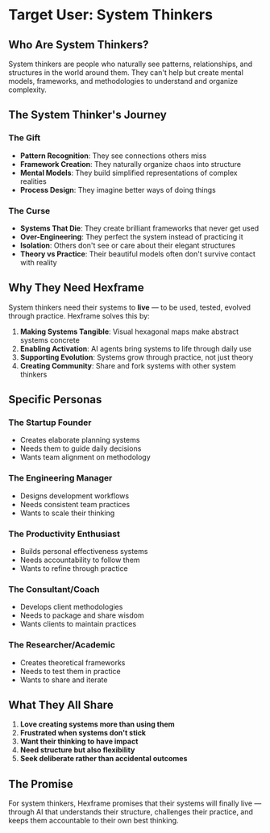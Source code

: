 # Target User: System Thinkers

## Who Are System Thinkers?

System thinkers are people who naturally see patterns, relationships, and structures in the world around them. They can't help but create mental models, frameworks, and methodologies to understand and organize complexity.

## The System Thinker's Journey

### The Gift
- **Pattern Recognition**: They see connections others miss
- **Framework Creation**: They naturally organize chaos into structure  
- **Mental Models**: They build simplified representations of complex realities
- **Process Design**: They imagine better ways of doing things

### The Curse
- **Systems That Die**: They create brilliant frameworks that never get used
- **Over-Engineering**: They perfect the system instead of practicing it
- **Isolation**: Others don't see or care about their elegant structures
- **Theory vs Practice**: Their beautiful models often don't survive contact with reality

## Why They Need Hexframe

System thinkers need their systems to **live** — to be used, tested, evolved through practice. Hexframe solves this by:

1. **Making Systems Tangible**: Visual hexagonal maps make abstract systems concrete
2. **Enabling Activation**: AI agents bring systems to life through daily use
3. **Supporting Evolution**: Systems grow through practice, not just theory
4. **Creating Community**: Share and fork systems with other system thinkers

## Specific Personas

### The Startup Founder
- Creates elaborate planning systems
- Needs them to guide daily decisions
- Wants team alignment on methodology

### The Engineering Manager  
- Designs development workflows
- Needs consistent team practices
- Wants to scale their thinking

### The Productivity Enthusiast
- Builds personal effectiveness systems
- Needs accountability to follow them
- Wants to refine through practice

### The Consultant/Coach
- Develops client methodologies
- Needs to package and share wisdom
- Wants clients to maintain practices

### The Researcher/Academic
- Creates theoretical frameworks
- Needs to test them in practice
- Wants to share and iterate

## What They All Share

1. **Love creating systems more than using them**
2. **Frustrated when systems don't stick**
3. **Want their thinking to have impact**
4. **Need structure but also flexibility**
5. **Seek deliberate rather than accidental outcomes**

## The Promise

For system thinkers, Hexframe promises that their systems will finally live — through AI that understands their structure, challenges their practice, and keeps them accountable to their own best thinking.